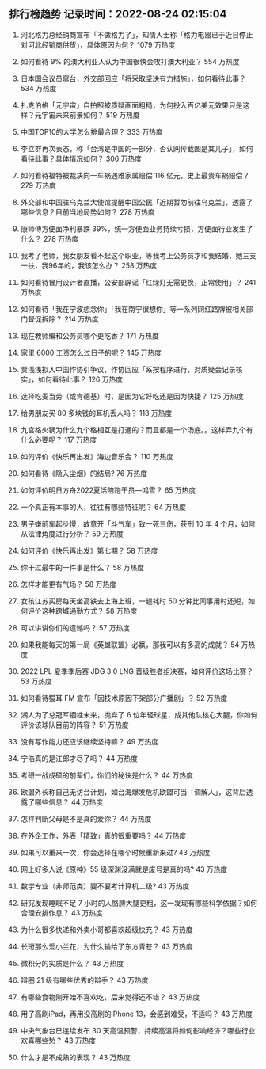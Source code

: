 
## 排行榜趋势 记录时间：2022-08-24 02:15:04
  
  1. 河北格力总经销商宣布「不做格力了」，知情人士称「格力电器已于近日停止对河北经销商供货」，具体原因为何？ 1079 万热度
    
  2. 如何看待 9% 的澳大利亚人认为中国很快会攻打澳大利亚？ 554 万热度
    
  3. 日本国会议员窜台，外交部回应「将采取坚决有力措施」，如何看待此事？ 534 万热度
    
  4. 扎克伯格「元宇宙」自拍照被质疑画面粗糙，为何投入百亿美元效果只是这样？元宇宙未来前景如何？ 519 万热度
    
  5. 中国TOP10的大学怎么排最合理？ 333 万热度
    
  6. 李立群再次表态，称「台湾是中国的一部分，否认网传截图是其儿子」，如何看待此事？具体情况如何？ 306 万热度
    
  7. 如何看待福特被裁决向一车祸遇难家属赔偿 116 亿元，史上最贵车祸赔偿？ 279 万热度
    
  8. 外交部和中国驻乌克兰大使馆提醒中国公民「近期暂勿前往乌克兰」，透露了哪些信息？目前当地局势如何？ 278 万热度
    
  9. 康师傅方便面净利暴跌 39%，统一方便面业务持续亏损，方便面行业发生了什么？ 278 万热度
    
  10. 我考了老师，我女朋友看不起这个职业，等我考上公务员才和我结婚，她三支一扶，我96年的，我该怎么办？ 258 万热度
    
  11. 如何看待冒用设计者直播，公安部辟谣「红绿灯无需更换，正常使用」？ 241 万热度
    
  12. 如何看待「我在宁波想念你」「我在南宁很想你」等一系列网红路牌被相关部门督促拆除？ 214 万热度
    
  13. 现在教师编和公务员哪个更吃香？ 171 万热度
    
  14. 家里 6000 工资怎么过日子的呢？ 145 万热度
    
  15. 贾浅浅拟入中国作协引争议，作协回应「系按程序进行，对质疑会记录核实」，如何看待此事？ 126 万热度
    
  16. 选择吃麦当劳（或肯德基）时，是因为它好吃还是因为快捷？ 125 万热度
    
  17. 给男朋友买 80 多块钱的耳机丢人吗？ 118 万热度
    
  18. 九宫格火锅为什么九个格相互是打通的？而且都是一个汤底。。这样弄九个有什么必要呢？ 117 万热度
    
  19. 如何评价《快乐再出发》海边音乐会？ 110 万热度
    
  20. 如何看待《隐入尘烟》的结局? 76 万热度
    
  21. 如何评价明日方舟2022夏活陪跑干员—鸿雪？ 65 万热度
    
  22. 一个真正有本事的人，往往有哪些特征呢？ 64 万热度
    
  23. 男子嫌前车起步慢，故意开「斗气车」致一死三伤，获刑 10 年 4 个月，如何从法律角度进行分析？ 59 万热度
    
  24. 如何评价《快乐再出发》第七期？ 58 万热度
    
  25. 你干过最牛的一件事是什么？ 58 万热度
    
  26. 怎样才能更有气场？ 58 万热度
    
  27. 女孩江苏买房每天坐高铁去上海上班，一趟耗时 50 分钟比同事用时还短，如何评价这种跨城通勤方式？ 58 万热度
    
  28. 可以讲讲你们的遗憾吗？ 57 万热度
    
  29. 如果我能每天的第一局《英雄联盟》必赢，那我可以有多高的成就？ 54 万热度
    
  30. 2022 LPL 夏季季后赛 JDG 3:0 LNG 晋级胜者组决赛，如何评价这场比赛？ 53 万热度
    
  31. 如何看待猫耳 FM 宣布「因技术原因下架部分广播剧」？ 52 万热度
    
  32. 湖人为了总冠军牺牲未来，抛弃了 6 位年轻球星，成其他队核心大腿，你如何评价该球队目前的阵容？ 51 万热度
    
  33. 没有写作能力还应该继续坚持嘛？ 49 万热度
    
  34. 宁浩真的是江郎才尽了吗？ 44 万热度
    
  35. 考研一战成硕的前辈们，你们的秘诀是什么？ 44 万热度
    
  36. 欧盟外长称自己无访台计划，如台海爆发危机欧盟可当「调解人」，这背后透露了哪些信息？ 44 万热度
    
  37. 怎样判断父母是不是真的爱你？ 44 万热度
    
  38. 在外企工作，外表「精致」真的很重要吗？ 44 万热度
    
  39. 如果可以重来一次，你会选择在哪个时候重新来过? 43 万热度
    
  40. 网上好多人说《原神》55 级深渊没满就是废号是真的吗? 43 万热度
    
  41. 数学专业（非师范类）要不要考计算机二级? 43 万热度
    
  42. 研究发现睡眠不足 7 小时的人胳膊大腿更粗，这一发现有哪些科学依据？如何合理安排作息？ 43 万热度
    
  43. 为什么很多快递和外卖小哥都喜欢超级快充？ 43 万热度
    
  44. 长珩那么爱小兰花，为什么输给了东方青苍？ 43 万热度
    
  45. 微积分的实质是什么？ 43 万热度
    
  46. 辩圈 21 级有哪些优秀的辩手？ 43 万热度
    
  47. 有哪些食物刚开始不喜欢吃，后来觉得还不错？ 43 万热度
    
  48. 用了高刷iPad，再用没高刷的iPhone 13，会感到难受，不适吗？ 43 万热度
    
  49. 中央气象台已连续发布 30 天高温预警，持续高温将如何影响经济？哪些行业欢喜哪些愁？ 43 万热度
    
  50. 什么才是不成熟的表现？ 43 万热度
    